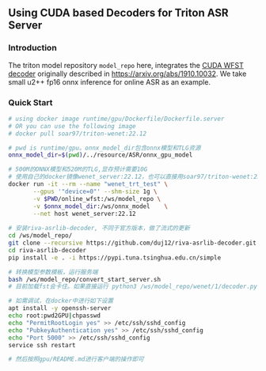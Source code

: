 ## Using CUDA based Decoders for Triton ASR Server
### Introduction
The triton model repository `model_repo` here, integrates the [CUDA WFST decoder](https://github.com/nvidia-riva/riva-asrlib-decoder) originally described in https://arxiv.org/abs/1910.10032. We take small u2++ fp16 onnx inference for online ASR as an example.

### Quick Start

```sh
# using docker image runtime/gpu/Dockerfile/Dockerfile.server
# OR you can use the following image
# docker pull soar97/triton-wenet:22.12

# pwd is runtime/gpu。onnx_model_dir包含onnx模型和TLG资源
onnx_model_dir=$(pwd)/../resource/ASR/onnx_gpu_model

# 500M的ONNX模型和520M的TLG,显存预计需要10G
# 使用自己的docker镜像wenet_server:22.12，也可以直接用soar97/triton-wenet:22.12
docker run -it --rm --name "wenet_trt_test" \
       --gpus '"device=0"' --shm-size 1g \
       -v $PWD/online_wfst:/ws/model_repo \
       -v $onnx_model_dir:/ws/onnx_model    \
       --net host wenet_server:22.12  
    
# 安装riva-asrlib-decoder, 不同于官方版本，做了流式的更新
cd /ws/model_repo/
git clone --recursive https://github.com/duj12/riva-asrlib-decoder.git
cd riva-asrlib-decoder
pip install -e . -i https://pypi.tuna.tsinghua.edu.cn/simple

# 转换模型参数模板，运行服务端
bash /ws/model_repo/convert_start_server.sh
# 目前加载fst会卡住。如果直接运行 python3 /ws/model_repo/wenet/1/decoder.py 则是正常的。

# 如需调试，在docker中进行如下设置
apt install -y openssh-server
echo root:pwd2GPU|chpasswd
echo "PermitRootLogin yes" >> /etc/ssh/sshd_config
echo "PubkeyAuthentication yes" >> /etc/ssh/sshd_config
echo "Port 5000" >> /etc/ssh/sshd_config
service ssh restart

# 然后按照gpu/README.md进行客户端的操作即可
```

